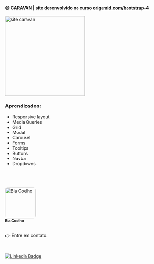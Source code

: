 
#### :blush: CARAVAN | site desenvolvido no curso [origamid.com/bootstrap-4](https://www.origamid.com/curso/bootstrap-4)


<a href="https://biacoelho.github.io/bootstrap-caravan-origamid/">
    <img alt="site caravan" title="ver o site" src="https://github.com/biacoelho/bootstrap-caravan-origamid/blob/main/demo-image.gif" width=260px/>
</a>

<br />

### Aprendizados:

- Responsive layout
- Media Queries
- Grid
- Modal
- Carousel
- Forms
- Tooltips
- Buttons
- Navbar
- Dropdowns


<br />
<br />

### [](https://github.com/biacoelho/reactNative-app-encurtadorDeLinks#--autor)

<a href="https://linktr.ee/biacoelho">
 <img style="border-radius: 8px" src="https://avatars.githubusercontent.com/u/29661219?s=460&u=42024e42215c64adeba9a923579809c57f36fe0d&v=4" width="100px;" alt="Bia Coelho"/>
<br />
<sub><strong>Bia Coelho</strong></sub></a>

<br />
<br />

👉 Entre em contato.

<br />

[![Linkedin Badge](https://img.shields.io/badge/-LinkedIn-blue?style=for-the-badge&logo=Linkedin&logoColor=white&link=https://www.linkedin.com/in/biacoelho)](https://www.linkedin.com/in/biacoelho)
